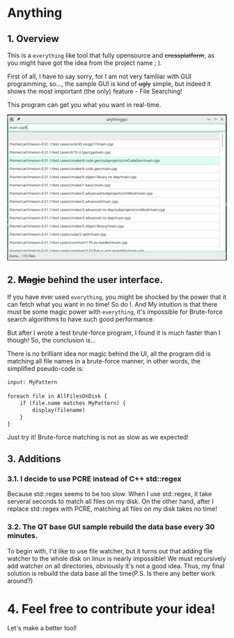 # Anything

## 1. Overview 

This is a `everything` like tool that fully opensource and ~~crossplatform~~, as you might have got the idea from the project name ; ).



First of all, I have to say sorry, for I am not very familiar with GUI programming, so..., the sample GUI is kind of ~~ugly~~ simple, but indeed it shows the most important (the only) feature - File Searching!



This program can get you what you want in real-time.

![mainwin](./doc/img/mainwin.png)



## 2. ~~Magic~~ behind the user interface.

If you have ever used `everything`, you might be shocked by the power that it can fetch what you want in no time! So do I. And My intuition is that there must be some magic power with `everything`, it's impossible for Brute-force search algorithms to have such good performance.



But after I wrote a test brute-force program, I found it is much faster than I though! So, the conclusion is...



There is no brilliant idea nor magic behind the UI, all the program did is matching all file names in a brute-force manner, in other words, the simplified pseudo-code is:

```
input: MyPattern

foreach file in AllFilesOnDisk {
    if (file.name matches MyPattern) {
        display(filename)
    }
}
```

Just try it! Brute-force matching is not as slow as we expected!



## 3. Additions

### 3.1. I decide to use PCRE instead of C++ std::regex

Because std::regex seems to be too slow. When I use std::regex, it take serveral seconds to match all files on my disk. On the other hand, after I replace std::regex with PCRE, matching all files on my disk takes no time!

### 3.2. The QT base GUI sample rebuild the data base every 30 minutes.

To begin with, I'd like to use file watcher, but it turns out that adding file watcher to the whole disk on linux is nearly impossible! We must recursively add watcher on all directories, obviously it's not a good idea.  Thus, my final solution is rebuild the data base all the time(P.S. Is there any better work around?)



# 4. Feel free to contribute your idea!

Let's make a better tool!